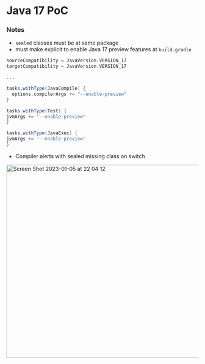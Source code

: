 # Java 17 PoC

### Notes

- `sealed` classes must be at same package
- must make explicit to enable Java 17 preview features at `build.gradle`


```groovy
sourceCompatibility = JavaVersion.VERSION_17
targetCompatibility = JavaVersion.VERSION_17

...

tasks.withType(JavaCompile) {
  options.compilerArgs += "--enable-preview"
}

tasks.withType(Test) {
jvmArgs += "--enable-preview"
}

tasks.withType(JavaExec) {
jvmArgs += '--enable-preview'
}
```

- Compiler alerts with sealed missing class on switch
<img width="506" alt="Screen Shot 2023-01-05 at 22 04 12" src="https://user-images.githubusercontent.com/32275521/210909282-c55f6566-e183-4b32-a176-8e9db503a914.png">
